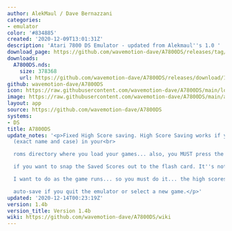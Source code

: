 ```yaml
---
author: AlekMaul / Dave Bernazzani
categories:
- emulator
color: '#834885'
created: '2020-12-09T13:01:31Z'
description: 'Atari 7800 DS Emulator - updated from Alekmaul''s 1.0 '
download_page: https://github.com/wavemotion-dave/A7800DS/releases/tag/1.4b
downloads:
  A7800DS.nds:
    size: 378368
    url: https://github.com/wavemotion-dave/A7800DS/releases/download/1.4b/A7800DS.nds
github: wavemotion-dave/A7800DS
icon: https://raw.githubusercontent.com/wavemotion-dave/A7800DS/main/logo.bmp
image: https://raw.githubusercontent.com/wavemotion-dave/A7800DS/main/arm9/gfx/bgTop.png
layout: app
source: https://github.com/wavemotion-dave/A7800DS
systems:
- DS
title: A7800DS
update_notes: '<p>Fixed High Score saving. High Score Saving works if you have highscore.rom
  (exact name and case) in your<br>

  roms directory where you load your games... also, you MUST press the HSC button<br>

  if you want to snap the Saved Scores out to the flash card. It''s not something<br>

  I want to do as the game runs... so you must do it... the high scores will also<br>

  auto-save if you quit the emulator or select a new game.</p>'
updated: '2020-12-14T00:23:19Z'
version: 1.4b
version_title: Version 1.4b
wiki: https://github.com/wavemotion-dave/A7800DS/wiki
---
```

